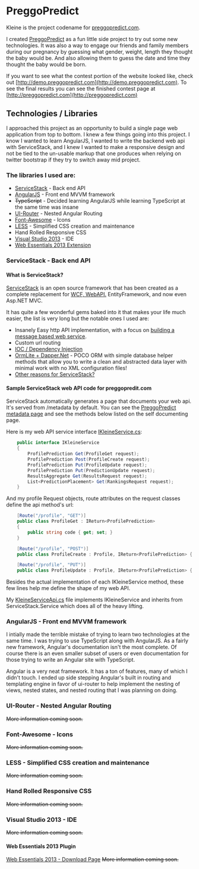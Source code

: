 # PreggoPredict

Kleine is the project codename for [preggopredict.com](http://preggopredict.com).

I created [PreggoPredict](http://preggopredict.com) as a fun little side project to try out some new technologies. It was also a way to engage our friends and family members during our pregnancy by guessing what gender, weight, length they thought the baby would be. And also allowing them to guess the date and time they thought the baby would be born.

If you want to see what the contest portion of the website looked like, check out [http://demo.preggopredict.com](http://demo.preggopredict.com). To see the final results you can see the finished contest page at [http://preggopredict.com](http://preggopredict.com)


## Technologies / Libraries 
I approached this project as an opportunity to build a single page web application from top to bottom. I knew a few things going into this project. I know I wanted to learn AngularJS, I wanted to write the backend web api with ServiceStack, and I knew I wanted to make a responsive design and not be tied to the un-usable markup that one produces when relying on twitter bootstrap if they try to switch away mid project.

### The libraries I used are:
 - [ServiceStack](https://servicestack.net/) - Back end API
 - [AngularJS](http://angularjs.org/) - Front end MVVM framework
 - ~~TypeScript~~ - Decided learning AngularJS while learning TypeScript at the same time was insane
 - [UI-Router](https://github.com/angular-ui/ui-router) - Nested Angular Routing
 - [Font-Awesome](http://fortawesome.github.io/Font-Awesome/) - Icons
 - [LESS](http://lesscss.org/) - Simplified CSS creation and maintenance
 - Hand Rolled Responsive CSS
 - [Visual Studio 2013](http://visualstudio.com/) - IDE
  - [Web Essentials 2013 Extension](http://vswebessentials.com/)

### ServiceStack - Back end API

#### What is ServiceStack? 
[ServiceStack](https://servicestack.net/) is an open source framework that has been created as a complete replacement for [WCF, WebAPI.](http://stackoverflow.com/questions/15927475/servicestack-request-dto-design/15941229#15941229) EntityFramework, and now even Asp.NET MVC. 

It has quite a few wonderful gems baked into it that makes your life much easier, the list is very long but the notable ones I used are:
- Insanely Easy http API implementation, with a focus on [building a message based web service](https://github.com/ServiceStack/ServiceStack/wiki/What-is-a-message-based-web-service%3F).
- Custom url routing
- [IOC / Dependency Injection](https://github.com/ServiceStack/ServiceStack/wiki/The-IoC-container)
- [OrmLite + Dapper.Net](https://github.com/ServiceStack/ServiceStack.OrmLite) - POCO ORM with simple database helper methods that allow you to write a clean and abstracted data layer with minimal work with no XML configuration files!
- [Other reasons for ServiceStack?](https://github.com/ServiceStack/ServiceStack/wiki/Why-Servicestack)	

#### Sample ServiceStack web API code for preggopredit.com
ServiceStack automatically generates a page that documents your web api. It's served from /metadata by default. You can see the [PreggoPredict metadata page](http://preggopredict.com/api/metadata) and see the methods below listed on the self documenting page.

Here is my web API service interface [IKleineService.cs](/src/Kleine/Services/IKleineService.cs):

```csharp
    public interface IKleineService
    {
        ProfilePrediction Get(ProfileGet request);
        ProfilePrediction Post(ProfileCreate request);
        ProfilePrediction Put(ProfileUpdate request);
        ProfilePrediction Put(PredictionUpdate request);
        ResultsAggregate Get(ResultsRequest request);
        List<PredictionPlacement> Get(RankingsRequest request);
    }
```	

And my profile Request objects, route attributes on the request classes define the api method's url:

```csharp
    [Route("/profile", "GET")]
    public class ProfileGet : IReturn<ProfilePrediction>
    {
        public string code { get; set; }
    }

    [Route("/profile", "POST")]
    public class ProfileCreate : Profile, IReturn<ProfilePrediction> { }

    [Route("/profile", "PUT")]
    public class ProfileUpdate : Profile, IReturn<ProfilePrediction> { }    	
```

Besides the actual implementation of each IKleineService method, these few lines help me define the shape of my web API.

My [KleineServiceApi.cs](/src/Kleine.Services/KleineServiceApi.cs) file implements IKleineService and inherits from ServiceStack.Service which does all of the heavy lifting.

### AngularJS - Front end MVVM framework
I intially made the terrible mistake of trying to learn two technologies at the same time. I was trying to use TypeScript along with AngularJS. As a fairly new framework, Angular's documentation isn't the most complete. Of course there is an even smaller subset of users or even documentation for those trying to write an Angular site with TypeScript.

Angular is a very neat framework. It has a ton of features, many of which I didn't touch. I ended up side stepping Angular's built in routing and templating engine in favor of ui-router to help implement the nesting of views, nested states, and nested routing that I was planning on doing.

### UI-Router - Nested Angular Routing
~~More information coming soon.~~

### Font-Awesome - Icons
~~More information coming soon.~~

### LESS - Simplified CSS creation and maintenance
~~More information coming soon.~~

### Hand Rolled Responsive CSS
~~More information coming soon.~~

### Visual Studio 2013 - IDE
~~More information coming soon.~~

#### Web Essentials 2013 Plugin
[Web Essentials 2013 - Download Page](http://visualstudiogallery.msdn.microsoft.com/56633663-6799-41d7-9df7-0f2a504ca361)
~~More information coming soon.~~
